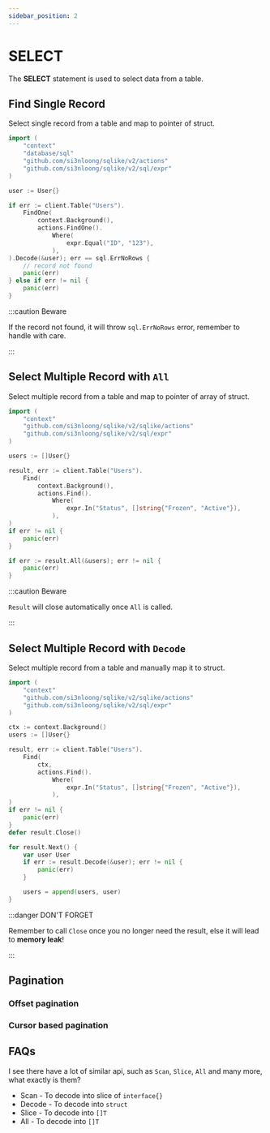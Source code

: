 ```yaml
---
sidebar_position: 2
---
```


# SELECT

The **SELECT** statement is used to select data from a table.

## Find Single Record

Select single record from a table and map to pointer of struct.

```go
import (
    "context"
    "database/sql"
    "github.com/si3nloong/sqlike/v2/actions"
    "github.com/si3nloong/sqlike/v2/sql/expr"
)

user := User{}

if err := client.Table("Users").
    FindOne(
        context.Background(),
        actions.FindOne().
            Where(
                expr.Equal("ID", "123"),
            ),
).Decode(&user); err == sql.ErrNoRows {
    // record not found
    panic(err)
} else if err != nil {
    panic(err)
}
```

:::caution Beware

If the record not found, it will throw `sql.ErrNoRows` error, remember to handle with care.

:::

## Select Multiple Record with `All`

Select multiple record from a table and map to pointer of array of struct.

```go
import (
    "context"
    "github.com/si3nloong/sqlike/v2/sqlike/actions"
    "github.com/si3nloong/sqlike/v2/sql/expr"
)

users := []User{}

result, err := client.Table("Users").
    Find(
        context.Background(),
        actions.Find().
            Where(
                expr.In("Status", []string{"Frozen", "Active"}),
            ),
)
if err != nil {
    panic(err)
}

if err := result.All(&users); err != nil {
    panic(err)
}
```

:::caution Beware

`Result` will close automatically once `All` is called.

:::

## Select Multiple Record with `Decode`

Select multiple record from a table and manually map it to struct.

```go
import (
    "context"
    "github.com/si3nloong/sqlike/v2/sqlike/actions"
    "github.com/si3nloong/sqlike/v2/sql/expr"
)

ctx := context.Background()
users := []User{}

result, err := client.Table("Users").
    Find(
        ctx,
        actions.Find().
            Where(
                expr.In("Status", []string{"Frozen", "Active"}),
            ),
)
if err != nil {
    panic(err)
}
defer result.Close()

for result.Next() {
    var user User
    if err := result.Decode(&user); err != nil {
        panic(err)
    }

    users = append(users, user)
}
```

:::danger DON'T FORGET

Remember to call `Close` once you no longer need the result, else it will lead to **memory leak**!

:::

## Pagination

### Offset pagination

### Cursor based pagination

## FAQs

I see there have a lot of similar api, such as `Scan`, `Slice`, `All` and many more, what exactly is them?

- Scan - To decode into slice of `interface{}`
- Decode - To decode into `struct`
- Slice - To decode into `[]T`
- All - To decode into `[]T`
